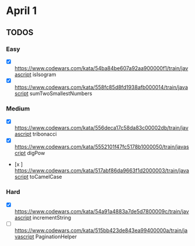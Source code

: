 # April 1

## TODOS

### Easy

- [x] <https://www.codewars.com/kata/54ba84be607a92aa900000f1/train/javascript> isIsogram
- [x] <https://www.codewars.com/kata/558fc85d8fd1938afb000014/train/javascript> sumTwoSmallestNumbers

### Medium

- [x] <https://www.codewars.com/kata/556deca17c58da83c00002db/train/javascript> tribonacci
- [x] <https://www.codewars.com/kata/5552101f47fc5178b1000050/train/javascript> digPow
- [x
  ] <https://www.codewars.com/kata/517abf86da9663f1d2000003/train/javascript> toCamelCase

### Hard

- [x] <https://www.codewars.com/kata/54a91a4883a7de5d7800009c/train/javascript> incrementString
- [ ] <https://www.codewars.com/kata/515bb423de843ea99400000a/train/javascript> PaginationHelper
